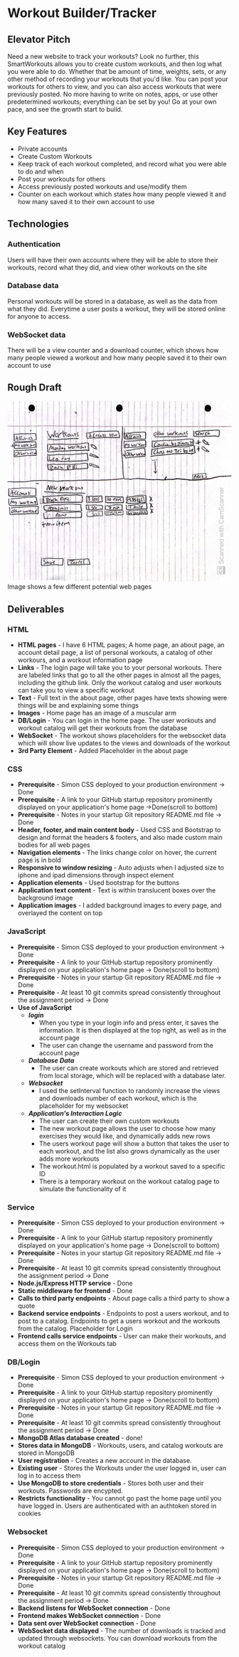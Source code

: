 # Workout Builder/Tracker
## Elevator Pitch
Need a new website to track your workouts? Look no further, this SmartWorkouts allows you to create custom workouts, and then log what you were able to do. Whether that be amount of time, weights, sets, or any other method of recording your workouts that you'd like. You can post your workouts for others to view, and you can also access workouts that were previously posted. No more having to write on notes, apps, or use other predetermined workouts; everything can be set by you! Go at your own pace, and see the growth start to build.

## Key Features
* Private accounts
* Create Custom Workouts
* Keep track of each workout completed, and record what you were able to do and when
* Post your workouts for others
* Access previously posted workouts and use/modify them
* Counter on each workout which states how many people viewed it and how many saved it to their own account to use
  
## Technologies
### Authentication
Users will have their own accounts where they will be able to store their workouts, record what they did, and view other workouts on the site
### Database data
Personal workouts will be stored in a database, as well as the data from what they did. Everytime a user posts a workout, they will be stored online for anyone to access.
### WebSocket data
There will be a view counter and a download counter, which shows how many people viewed a workout and how many people saved it to their own account to use

## Rough Draft
![Rough Draft of Workout Builder](/images/RoughSketch_WorkoutBuilder.jpeg)
Image shows a few different potential web pages

## Deliverables
### HTML

- **HTML pages** - I have 6 HTML pages; A home page, an about page, an account detail page, a list of personal workouts, a catalog of other workours, and a workout information page
- **Links** - The login page will take you to your personal workouts. There are labeled links that go to all the other pages in almost all the pages, including the github link. Only the workout catalog and user workouts can take you to view a specific workout
- **Text** - Full text in the about page, other pages have texts showing were things will be and explaining some things
- **Images** - Home page has an image of a muscular arm
- **DB/Login** - You can login in the home page. The user workouts and workout catalog will get their workouts from the database
- **WebSocket** - The workout shows placeholders for the websocket data which will show live updates to the views and downloads of the workout
- **3rd Party Element** - Added Placeholder in the about page

### CSS
- **Prerequisite** - Simon CSS deployed to your production environment -> Done
- **Prerequisite** - A link to your GitHub startup repository prominently displayed on your application's home page ->Done(scroll to bottom)
- **Prerequisite** - Notes in your startup Git repository README.md file -> Done
- **Header, footer, and main content body** - Used CSS and Bootstrap to design and format the headers & footers, and also made custom main bodies for all web pages
- **Navigation elements** - The links change color on hover, the current page is in bold
- **Responsive to window resizing** - Auto adjusts when I adjusted size to iphone and ipad dimensions through inspect element
- **Application elements** - Used bootstrap for the buttons
- **Application text content** - Text is within translucent boxes over the background image
- **Application images** - I added background images to every page, and overlayed the content on top

### JavaScript
- **Prerequisite** - Simon CSS deployed to your production environment -> Done
- **Prerequisite** - A link to your GitHub startup repository prominently displayed on your application's home page -> Done(scroll to bottom)
- **Prerequisite** - Notes in your startup Git repository README.md file -> Done
- **Prerequisite** - At least 10 git commits spread consistently throughout the assignment period -> Done
- **Use of JavaScript**
  * ***login***
    - When you type in your login info and press enter, it saves the information. It is then displayed at the top right, as well as in the account page
    - The user can change the username and password from the account page
  * ***Database Data***
    - The user can create workouts which are stored and retrieved from local storage, which will be replaced with a database later.
  * ***Websocket***
    - I used the setInterval function to randomly increase the views and downloads number of each workout, which is the placeholder for my websocket
  * ***Application's Interaction Logic***
    - The user can create their own custom workouts
    - The new workout page allows the user to choose how many exercises they would like, and dynamically adds new rows
    - The users workout page will show a button that takes the user to each workout, and the list also grows dynamically as the user adds more workouts
    - The workout.html is populated by a workout saved to a specific ID
    - There is a temporary workout on the workout catalog page to simulate the functionality of it

### Service
- **Prerequisite** - Simon CSS deployed to your production environment -> Done
- **Prerequisite** - A link to your GitHub startup repository prominently displayed on your application's home page -> Done(scroll to bottom)
- **Prerequisite** - Notes in your startup Git repository README.md file -> Done
- **Prerequisite** - At least 10 git commits spread consistently throughout the assignment period -> Done
- **Node.js/Express HTTP service** - Done
- **Static middleware for frontend** - Done
- **Calls to third party endpoints** - About page calls a third party to show a quote
- **Backend service endpoints** - Endpoints to post a users workout, and to post to a catalog. Endpoints to get a users workout and the workouts from the catalog. Placeholder for Login
- **Frontend calls service endpoints** - User can make their workouts, and access them on the Workouts tab

### DB/Login
- **Prerequisite** - Simon CSS deployed to your production environment -> Done
- **Prerequisite** - A link to your GitHub startup repository prominently displayed on your application's home page -> Done(scroll to bottom)
- **Prerequisite** - Notes in your startup Git repository README.md file -> Done
- **Prerequisite** - At least 10 git commits spread consistently throughout the assignment period -> Done
- **MongoDB Atlas database created** - done!
- **Stores data in MongoDB** - Workouts, users, and catalog workouts are stored in MongoDB
- **User registration** - Creates a new account in the database.
- **Existing user** - Stores the Workouts under the user logged in, user can log in to access them
- **Use MongoDB to store credentials** - Stores both user and their workouts. Passwords are encypted.
- **Restricts functionality** - You cannot go past the home page until you have logged in. Users are authenticated with an authtoken stored in cookies

### Websocket
- **Prerequisite** - Simon CSS deployed to your production environment -> Done
- **Prerequisite** - A link to your GitHub startup repository prominently displayed on your application's home page -> Done(scroll to bottom)
- **Prerequisite** - Notes in your startup Git repository README.md file -> Done
- **Prerequisite** - At least 10 git commits spread consistently throughout the assignment period -> Done
- **Backend listens for WebSocket connection** - Done
- **Frontend makes WebSocket connection** - Done
- **Data sent over WebSocket connection** - Done
- **WebSocket data displayed** - The number of downloads is tracked and updated through websockets. You can download workouts from the workout catalog
